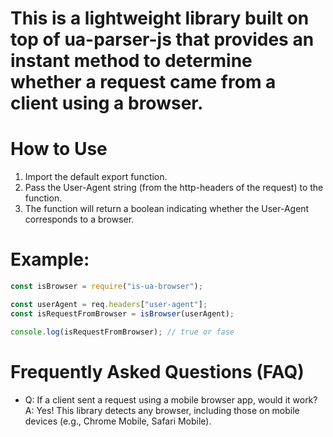# This is a lightweight library built on top of ua-parser-js that provides an instant method to determine whether a request came from a client using a browser.

# How to Use

1. Import the default export function.
2. Pass the User-Agent string (from the http-headers of the request) to the function.
3. The function will return a boolean indicating whether the User-Agent corresponds to a browser.

# Example:

```js
const isBrowser = require("is-ua-browser");

const userAgent = req.headers["user-agent"];
const isRequestFromBrowser = isBrowser(userAgent);

console.log(isRequestFromBrowser); // true or fase
```

# Frequently Asked Questions (FAQ)

- Q: If a client sent a request using a mobile browser app, would it work? A: Yes! This library detects any browser, including those on mobile devices (e.g., Chrome Mobile, Safari Mobile).
